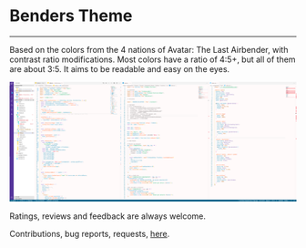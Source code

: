 # Benders Theme

---

Based on the colors from the 4 nations of Avatar: The Last Airbender, with contrast ratio modifications. Most colors have a ratio of 4:5+, but all of them are about 3:5. It aims to be readable and easy on the eyes.

![Benders light theme screenshot](img/Screen-Shot.png)

Ratings, reviews and feedback are always welcome.

Contributions, bug reports, requests, [here](https://github.com/luis-whitelotus/avatar-theme).
